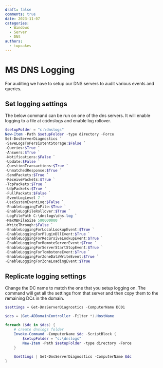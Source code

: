 ```yaml
---
draft: false
comments: true
date: 2023-11-07
categories:
  - Windows
  - Server
  - DNS
authors:
  - tupcakes
---
```



# MS DNS Logging
For auditing we have to setup our DNS servers to audit various events and queries. 

## Set logging settings
The below command can be run on one of the dns servers. It will enable logging to a file at c:\dnslogs and enable log rollover.

<!-- more -->

```powershell
$setupFolder = "c:\dnslogs"
New-Item -Path $setupFolder -type directory -Force
Set-DnsServerDiagnostics `
-SaveLogsToPersistentStorage:$False `
-Queries:$True `
-Answers:$True `
-Notifications:$False `
-Update:$False `
-QuestionTransactions:$True `
-UnmatchedResponse:$True `
-SendPackets:$True `
-ReceivePackets:$True `
-TcpPackets:$True `
-UdpPackets:$True `
-FullPackets:$False `
-EventLogLevel 7 `
-UseSystemEventLog:$False `
-EnableLoggingToFile:$True `
-EnableLogFileRollover:$True `
-LogFilePath C:\dnslogs\dns.log `
-MaxMBFileSize 500000000 `
-WriteThrough:$False `
-EnableLoggingForLocalLookupEvent:$True `
-EnableLoggingForPluginDllEvent:$True `
-EnableLoggingForRecursiveLookupEvent:$True `
-EnableLoggingForRemoteServerEvent:$True `
-EnableLoggingForServerStartStopEvent:$True `
-EnableLoggingForTombstoneEvent:$True `
-EnableLoggingForZoneDataWriteEvent:$True `
-EnableLoggingForZoneLoadingEvent:$True
```

## Replicate logging settings
Change the DC name to match the one that you setup logging on. The command will get all the settings from that server and then copy them to the remaining DCs in the domain.
```powershell
$settings = Get-DnsServerDiagnostics -ComputerName DC01

$dcs = (Get-ADDomainController -Filter *).HostName

foreach ($dc in $dcs) {
    # create dnslogs folder
    Invoke-Command -ComputerName $dc -ScriptBlock { 
        $setupFolder = "c:\dnslogs"
        New-Item -Path $setupFolder -type directory -Force
    }
    
    $settings | Set-DnsServerDiagnostics -ComputerName $dc
}
```
